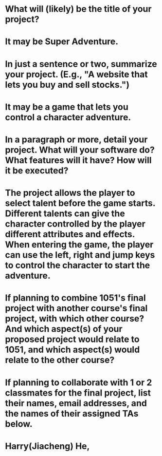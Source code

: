 # What will (likely) be the title of your project?
# It may be Super Adventure.
# In just a sentence or two, summarize your project. (E.g., "A website that lets you buy and sell stocks.")
# It may be a game that lets you control a character adventure.
# In a paragraph or more, detail your project. What will your software do? What features will it have? How will it be executed?
# The project allows the player to select talent before the game starts. Different talents can give the character controlled by the player different attributes and effects. When entering the game, the player can use the left, right and jump keys to control the character to start the adventure.
# If planning to combine 1051's final project with another course's final project, with which other course? And which aspect(s) of your proposed project would relate to 1051, and which aspect(s) would relate to the other course?
# 
# If planning to collaborate with 1 or 2 classmates for the final project, list their names, email addresses, and the names of their assigned TAs below.
# Harry(Jiacheng) He, 
